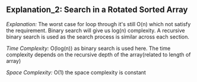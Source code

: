 ## Explanation_2: Search in a Rotated Sorted Array 

_Explanation:_
The worst case for loop through it's still O(n) which not satisfy the requirement. Binary search will give us log(n) complexity. A recursive binary search is used as the search process is similar across each section.

_Time Complexity:_
O(log(n)) as binary search is used here. The time complexity depends on the recursive depth of the array(related to length of array)

_Space Complexity:_
O(1) the space complexity is constant